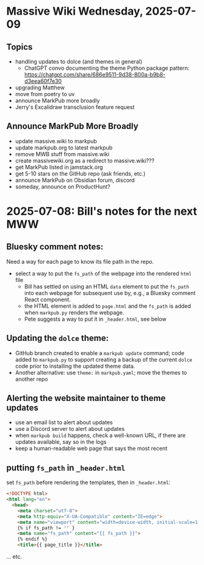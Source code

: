 # Massive Wiki Wednesday, 2025-07-09

## Topics

- handling updates to dolce (and themes in general)
    - ChatGPT convo documenting the theme Python package pattern: https://chatgpt.com/share/686e9511-9d38-800a-b9b8-d3eea60f7e30
- upgrading Matthew
- move from poetry to uv
- announce MarkPub more broadly
- Jerry's Excalidraw transclusion feature request

## Announce MarkPub More Broadly

- update massive.wiki to markpub
- update markpub.org to latest markpub
- remove MWB stuff from massive.wiki
- create massivewiki.org as a redirect to massive.wiki???
- get MarkPub listed in jamstack.org
- get 5-10 stars on the GitHub repo (ask friends, etc.)
- announce MarkPub on Obsidian forum, discord
- someday, announce on ProductHunt?

# 2025-07-08: Bill's notes for the next MWW

## Bluesky comment notes:

Need a way for each page to know its file path in the repo.

- select a way to put the `fs_path` of the webpage into the rendered `html` file
	- Bill has settled on using an HTML `data` element to put the `fs_path` into each webpage for subsequent use by, e.g., a Bluesky comment React component.
	- the HTML element is added to `page.html` and the `fs_path` is added when `markpub.py` renders the webpage.  
	- Pete suggests a way to put it in `_header.html`, see below

## Updating the `dolce` theme:  
- GitHub branch created to enable a `markpub update` command; code added to `markpub.py` to support creating a backup of the current `dolce` code prior to installing the updated theme data.  
- Another alternative: use `theme:` in `markpub.yaml`; move the themes to another repo

## Alerting the website maintainer to theme updates
- use an email list to alert about updates
- use a Discord server to alert about updates
- when `markpub build` happens, check a well-known URL, if there are updates available, say so in the logs
- keep a human-readable web page that says the most recent

## putting `fs_path` in `_header.html`

set `fs_path` before rendering the templates, then in `_header.html`:

```html
<!DOCTYPE html>
<html lang="en">
  <head>
    <meta charset="utf-8">
    <meta http-equiv="X-UA-Compatible" content="IE=edge">
    <meta name="viewport" content="width=device-width, initial-scale=1.0">
    {% if fs_path != '' }
    <meta name="fs_path" content="{{ fs_path }}">
    {% endif %}
    <title>{{ page_title }}</title>
```
... etc.